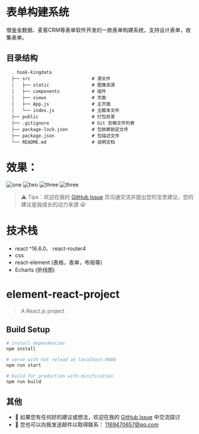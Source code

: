 # 表单构建系统
借鉴金数据、麦客CRM等表单软件开发的一款表单构建系统，支持设计表单，收集表单。
## 目录结构

```
  . hook-kingdata
  ├── src                       # 源文件
  │   ├── static                # 图像资源
  │   ├── components            # 组件
  │   ├── views                 # 页面
  │   ├── App.js                # 主页面
  │   └── index.js              # 主脚本文件
  ├── public                    # 打包目录
  ├── .gitignore                # Git 忽略文件列表
  ├── package-lock.json         # 包依赖锁定文件
  ├── package.json              # 包描述文件
  └── README.md                 # 说明文档

```
# 效果：
![one](https://github.com/bboy-xp/learn-react/tree/master/hook-kingdata/src/static/show/1.png?raw=true)
![two](https://github.com/bboy-xp/learn-react/tree/master/hook-kingdata/src/static/show/2.png?raw=true)
![three](https://github.com/bboy-xp/learn-react/tree/master/hook-kingdata/src/static/show/3.jpg?raw=true)
![three](https://github.com/bboy-xp/learn-react/tree/master/hook-kingdata/src/static/show/4.jpg?raw=true)

> &#x26A0; Tips：欢迎在我的 [GitHub Issue](https://github.com/bboy-xp/formx-backstage/issues) 页沟通交流并提出您的宝贵建议，您的建议是我成长的动力来源 &#x1F603;

# 技术栈
- react ^16.6.0、 react-router4
- css
- react-element (表格，表单，布局等)
- Echarts (折线图)



# element-react-project

> A React.js project

## Build Setup

``` bash
# install dependencies
npm install

# serve with hot reload at localhost:8080
npm run start

# build for production with minification
npm run build

```

## 其他

  + &#x1F4CD; 如果您有任何好的建议或想法，欢迎在我的 [GitHub Issue](https://github.com/bboy-xp/formx-backstage/issues) 中交流探讨
  + &#x1F4E7; 您也可以向我发送邮件以取得联系： 1169470657@qq.com